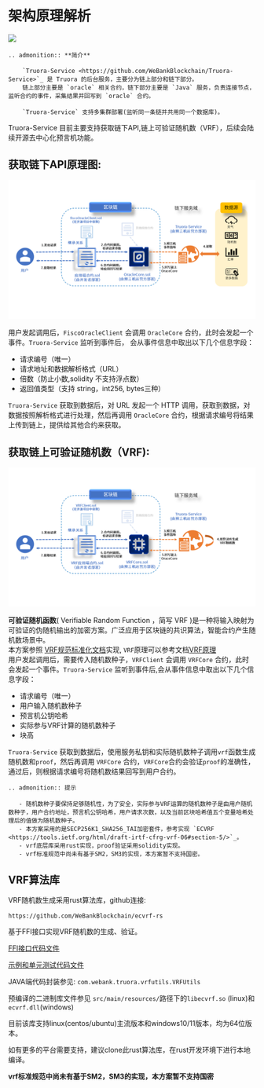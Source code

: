 # 架构原理解析

[![](https://img.shields.io/badge/license-Apache%202-4EB1BA.svg)](https://www.apache.org/licenses/LICENSE-2.0.html)    


```eval_rst
.. admonition:: **简介**

    `Truora-Service <https://github.com/WeBankBlockchain/Truora-Service>`_ 是 Truora 的后台服务，主要分为链上部分和链下部分。  
    链上部分主要是 `oracle` 相关合约，链下部分主要是 `Java` 服务，负责连接节点，监听合约的事件，采集结果并回写到 `oracle` 合约。  

    `Truora-Service` 支持多集群部署(监听同一条链并共用同一个数据库)。

```

Truora-Service 目前主要支持获取链下API,链上可验证随机数（VRF），后续会陆续开源去中心化预言机功能。

## 获取链下API原理图:
     
![](../../images/oraclecore.png)   

  用户发起调用后，`FiscoOracleClient` 会调用 `OracleCore` 合约，此时会发起一个事件。`Truora-Service` 监听到事件后， 会从事件信息中取出以下几个信息字段：
  
   - 请求编号（唯一）
   - 请求地址和数据解析格式（URL）
   - 倍数（防止小数,solidity 不支持浮点数）
   - 返回值类型（支持 string，int256, bytes三种）
     
  `Truora-Service` 获取到数据后，对 URL 发起一个 HTTP 调用，获取到数据，对数据按照解析格式进行处理，然后再调用 `OracleCore` 合约，根据请求编号将结果上传到链上，提供给其他合约来获取。

## 获取链上可验证随机数（VRF):
![](../../images/vrfcore.png)  
 
  **可验证随机函数**( Verifiable Random Function ，简写 VRF )是一种将输入映射为可验证的伪随机输出的加密方案。广泛应用于区块链的共识算法，智能合约产生随机数场景中。  
  本方案参照 [VRF规范标准化文档](https://tools.ietf.org/html/draft-irtf-cfrg-vrf-06#section-5)实现,
  `VRF`原理可以参考文档[VRF原理](./VRF.md)   
  用户发起调用后，需要传入随机数种子，`VRFClient` 会调用 `VRFCore` 合约，此时会发起一个事件。`Truora-Service` 监听到事件后,会从事件信息中取出以下几个信息字段：
   - 请求编号（唯一）
   - 用户输入随机数种子
   - 预言机公钥哈希
   - 实际参与VRF计算的随机数种子  
   - 块高    
 
   `Truora-Service` 获取到数据后，使用服务私钥和实际随机数种子调用`vrf`函数生成随机数和`proof`，然后再调用 `VRFCore` 合约，`VRFCore`合约会验证`proof`的准确性，通过后，则根据请求编号将随机数结果回写到用户合约。

```eval_rst 
.. admonition:: 提示

   - 随机数种子要保持足够随机性，为了安全，实际参与VRF运算的随机数种子是由用户随机数种子，用户合约地址，预言机公钥哈希，用户请求次数，以及当前区块哈希值五个变量哈希处理后的值做为随机数种子。
   - 本方案采用的是SECP256K1_SHA256_TAI加密套件，参考实现 `ECVRF <https://tools.ietf.org/html/draft-irtf-cfrg-vrf-06#section-5/>`_。
   - vrf底层库采用rust实现，proof验证采用solidity实现。
   - vrf标准规范中尚未有基于SM2，SM3的实现，本方案暂不支持国密。

```    
  
## VRF算法库

VRF随机数生成采用rust算法库，github连接:

```
https://github.com/WeBankBlockchain/ecvrf-rs
````

基于FFI接口实现VRF随机数的生成、验证。

[FFI接口代码文件](https://github.com/WeBankBlockchain/ecvrf-rs/blob/master/src/vrf_ffi.rs)

[示例和单元测试代码文件](https://github.com/WeBankBlockchain/ecvrf-rs/blob/master/examples/vrf_ffi_sample.rs)

JAVA端代码封装参见: `com.webank.truora.vrfutils.VRFUtils`

预编译的二进制库文件参见 `src/main/resources/`路径下的`libecvrf.so` (linux)和 `ecvrf.dll`(windows)

目前该库支持linux(centos/ubuntu)主流版本和windows10/11版本，均为64位版本。

如有更多的平台需要支持，建议clone此rust算法库，在rust开发环境下进行本地编译。

       
**vrf标准规范中尚未有基于SM2，SM3的实现，本方案暂不支持国密** 

